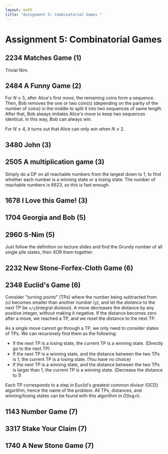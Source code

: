 ```yaml
---
layout: math
title: "Assignment 5: Combinatorial Games "
---
```


# Assignment 5: Combinatorial Games 

## 2234 Matches Game (1) 

Trivial Nim.

## 2484 A Funny Game (2) 

For $N\geq 5$, after Alice's first move, the remaining coins form a sequence. Then, Bob removes the one or two coin(s) (depending on the parity of the number of coins) in the middle to split it into two sequences of same length. After that, Bob always imitates Alice's move to keep two sequences identical. In this way, Bob can always win.

For $N\leq 4$, it turns out that Alice can only win when $N\leq 2$.

## 3480 John (3) 

## 2505 A multiplication game (3) 

Simply do a DP on all reachable numbers from the largest down to 1, to find whether each number is a winning state or a losing state. The number of reachable numbers is 6623, so this is fast enough.

## 1678 I Love this Game! (3) 

## 1704 Georgia and Bob (5) 

## 2960 S-Nim (5) 

Just follow the definition on lecture slides and find the Grundy number of all single pile states, then XOR them together.

## 2232 New Stone-Forfex-Cloth Game (6) 

## 2348 Euclid's Game (6)

Consider "*turning points*" (TPs) where the number being subtracted from (`x`) becomes smaller than another number (`y`), and let the *distance* to the next TP be `x/y`(integral division). A move decreases the distance by any positive integer, without making it negative. If the distance becomes zero after a move, we reached a TP, and we reset the distance to the next TP.

As a single move cannot go through a TP, we only need to consider states of TPs. We can recursively find them as the following:

* If the next TP is a losing state, the current TP is a winning state. (Directly go to the next TP)
* If the next TP is a winning state, and the distance between the two TPs is 1, the current TP is a losing state. (You have no choice)
* If the next TP is a winning state, and the distance between the two TPs is larger than 1, the current TP is a winning state. (Decrease the distance to 1)

Each TP corresponds to a step in Euclid's greatest common divisor (GCD) algorithm, hence the name of the problem. All TPs, distances, and winning/losing states can be found with this algorithm in $O(\log n)$.

## 1143 Number Game (7) 

## 3317 Stake Your Claim (7) 

## 1740 A New Stone Game (7) 